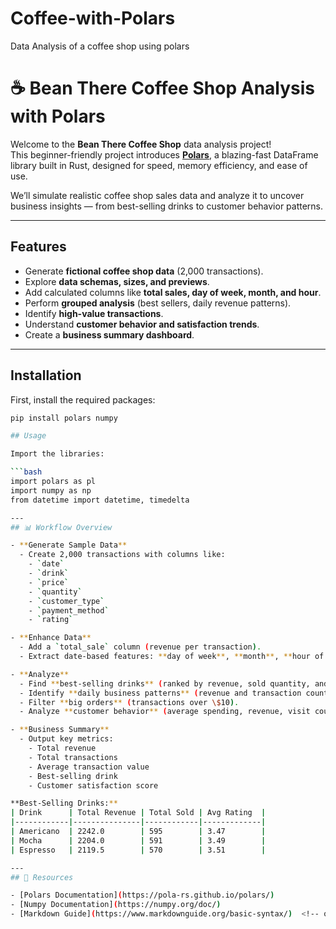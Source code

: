 # Coffee-with-Polars
Data Analysis of a coffee shop using polars
# ☕ Bean There Coffee Shop Analysis with Polars

Welcome to the **Bean There Coffee Shop** data analysis project!  
This beginner-friendly project introduces **[Polars](https://pola-rs.github.io/polars/)**, a blazing-fast DataFrame library built in Rust, designed for speed, memory efficiency, and ease of use.  

We’ll simulate realistic coffee shop sales data and analyze it to uncover business insights — from best-selling drinks to customer behavior patterns.  

---

## Features

- Generate **fictional coffee shop data** (2,000 transactions).
- Explore **data schemas, sizes, and previews**.
- Add calculated columns like **total sales, day of week, month, and hour**.
- Perform **grouped analysis** (best sellers, daily revenue patterns).
- Identify **high-value transactions**.
- Understand **customer behavior and satisfaction trends**.
- Create a **business summary dashboard**.

---

## Installation

First, install the required packages:

```bash
pip install polars numpy

## Usage

Import the libraries:

```bash
import polars as pl
import numpy as np
from datetime import datetime, timedelta

---
## 📊 Workflow Overview

- **Generate Sample Data**
  - Create 2,000 transactions with columns like:
    - `date`
    - `drink`
    - `price`
    - `quantity`
    - `customer_type`
    - `payment_method`
    - `rating`

- **Enhance Data**
  - Add a `total_sale` column (revenue per transaction).
  - Extract date-based features: **day of week**, **month**, **hour of day**.

- **Analyze**
  - Find **best-selling drinks** (ranked by revenue, sold quantity, and rating).
  - Identify **daily business patterns** (revenue and transaction counts).
  - Filter **big orders** (transactions over \$10).
  - Analyze **customer behavior** (average spending, revenue, visit count, satisfaction).

- **Business Summary**
  - Output key metrics:
    - Total revenue
    - Total transactions
    - Average transaction value
    - Best-selling drink
    - Customer satisfaction score

**Best-Selling Drinks:**
| Drink      | Total Revenue | Total Sold | Avg Rating  |
|------------|---------------|------------|-------------|
| Americano  | 2242.0        | 595        | 3.47        |
| Mocha      | 2204.0        | 591        | 3.49        |
| Espresso   | 2119.5        | 570        | 3.51        |

---
## 🔗 Resources

- [Polars Documentation](https://pola-rs.github.io/polars/)
- [Numpy Documentation](https://numpy.org/doc/)
- [Markdown Guide](https://www.markdownguide.org/basic-syntax/)  <!-- optional -->
